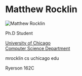 
Matthew Rocklin
===============

![Matthew Rocklin](/trainselfphoto_small.jpg)

Ph.D Student 

[University of Chicago<br>
Computer Science Department](http://cs.uchicago.edu/)

mrocklin cs uchicago edu

Ryerson 162C

